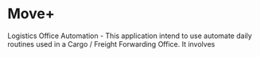 # Move+
Logistics Office Automation - This application intend to use automate daily routines used in a Cargo / Freight Forwarding Office. It involves
